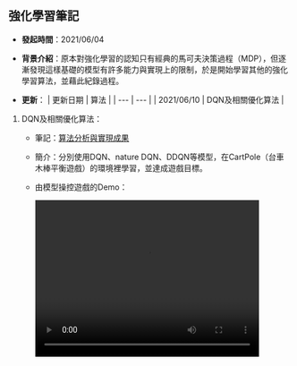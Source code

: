 強化學習筆記
---

- **發起時間**：2021/06/04
- **背景介紹**：原本對強化學習的認知只有經典的馬可夫決策過程（MDP），但逐漸發現這樣基礎的模型有許多能力與實現上的限制，於是開始學習其他的強化學習算法，並藉此紀錄過程。

- **更新**：
  | 更新日期    | 算法   |
  | ---        | ---   |
  | 2021/06/10 | DQN及相關優化算法 |

1. DQN及相關優化算法：
   - 筆記：[算法分析與實現成果](http://htmlpreview.github.io?https://github.com/1am9trash/Reinforcement_Learning/blob/main/dqn_models/dqn_models_note.html)
   - 簡介：分別使用DQN、nature DQN、DDQN等模型，在CartPole（台車木棒平衡遊戲）的環境裡學習，並達成遊戲目標。
   - 由模型操控遊戲的Demo：

     <video width="400" height="280" controls>
       <source src="./dqn/src/demo.mov">
	 </video>